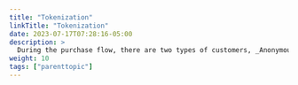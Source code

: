 ```yaml
---
title: "Tokenization"
linkTitle: "Tokenization"
date: 2023-07-17T07:28:16-05:00
description: >
  During the purchase flow, there are two types of customers, _Anonymous users_, and _Registered users_. This section explains both types and how to include them in a purchase.
weight: 10
tags: ["parenttopic"]
---
```

